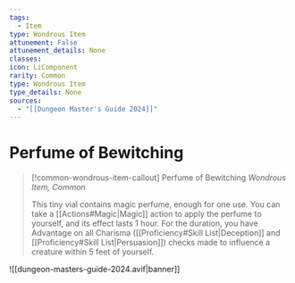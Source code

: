 ```yaml
---
tags:
  - Item
type: Wondrous Item
attunement: False
attunement_details: None
classes:
icon: LiComponent
rarity: Common
type: Wondrous Item
type_details: None
sources: 
  - "[[Dungeon Master's Guide 2024]]"
---
```

# Perfume of Bewitching
>[!common-wondrous-item-callout] Perfume of Bewitching
>_Wondrous Item, Common_
>
>This tiny vial contains magic perfume, enough for one use. You can take a [[Actions#Magic\|Magic]] action to apply the perfume to yourself, and its effect lasts 1 hour. For the duration, you have Advantage on all Charisma ([[Proficiency#Skill List\|Deception]] and [[Proficiency#Skill List\|Persuasion]]) checks made to influence a creature within 5 feet of yourself.
>


![[dungeon-masters-guide-2024.avif|banner]]